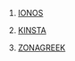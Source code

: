 1. [IONOS](https://www.ionos.es/digitalguide/servidores/configuracion/nginx-conceptos-basicos-instalacion-y-configuracion/)

2. [KINSTA](https://kinsta.com/es/blog/nginx-vs-apache/)

3. [ZONAGREEK](https://zonagreek.net/instale-nginx-en-debian-11/)